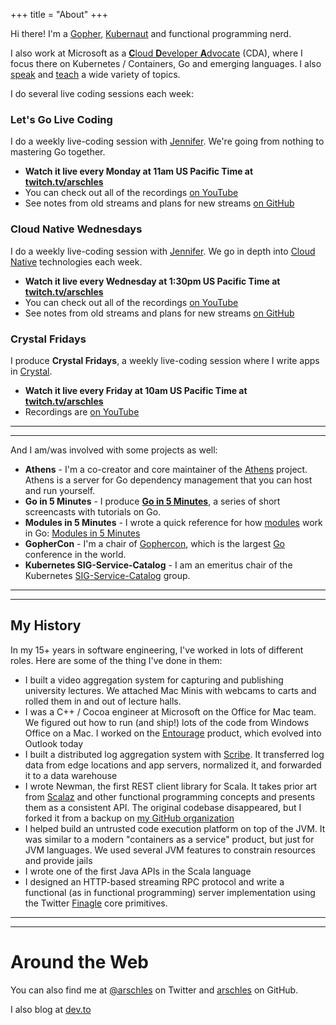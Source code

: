 +++
title = "About"
+++

Hi there! I'm a [Gopher](https://golang.org), [Kubernaut](https://kubernetes.io) and functional programming nerd.

I also work at Microsoft as a [**C**loud **D**eveloper **A**dvocate](https://developer.microsoft.com/en-us/advocates/aaron-schlesinger) (CDA), where I focus there on Kubernetes / Containers, Go and emerging languages. I also [speak](/speaking) and [teach](/teaching) a wide variety of topics.

I do several live coding sessions each week:

### Let's Go Live Coding

I do a weekly live-coding session with [Jennifer](https://jennifer.dev). We're going from nothing to mastering Go together.

- **Watch it live every Monday at 11am US Pacific Time at [twitch.tv/arschles](https://twitch.tv/arschles)**
- You can check out all of the recordings [on YouTube](https://www.youtube.com/playlist?list=PLd5PS0DQ17GCdvijjkLObfahEZzsJCAxO)
- See notes from old streams and plans for new streams [on GitHub](https://github.com/osscda/lets-go-stream)

### Cloud Native Wednesdays

I do a weekly live-coding session with [Jennifer](https://jennifer.dev). We go in depth into [Cloud Native](https://cncf.io) technologies each week.

- **Watch it live every Wednesday at 1:30pm US Pacific Time at [twitch.tv/arschles](https://twitch.tv/arschles)**
- You can check out all of the recordings [on YouTube](https://www.youtube.com/playlist?list=PLd5PS0DQ17GDaRQOXIk_ZhFnAfGe-UUZU)
- See notes from old streams and plans for new streams [on GitHub](https://github.com/osscda/cloud-native-stream)


### Crystal Fridays

I produce **Crystal Fridays**, a weekly live-coding session where I write apps in [Crystal](https://crystal-lang.org).

- **Watch it live every Friday at 10am US Pacific Time at [twitch.tv/arschles](https://twitch.tv/arschles)**
- Recordings are [on YouTube](https://www.youtube.com/playlist?list=PLd5PS0DQ17GBxMQ78nmowkAxilgS_LrNB)

---
---

And I am/was involved with some projects as well:

- **Athens** - I'm a co-creator and core maintainer of the [Athens](http://docs.gomods.io) project. Athens is a server for Go dependency management that you can host and run yourself.
- **Go in 5 Minutes** - I produce **[Go in 5 Minutes](https://gifm.dev)**, a series of short screencasts with tutorials on Go.
- **Modules in 5 Minutes** - I wrote a quick reference for how [modules](https://blog.golang.org/using-go-modules) work in Go: [Modules in 5 Minutes](/modules5)
- **GopherCon** - I'm a chair of [Gophercon](https://gophercon.com), which is the largest [Go](https://golang.org) conference in the world.
- **Kubernetes SIG-Service-Catalog** - I am an emeritus chair of the Kubernetes [SIG-Service-Catalog](https://svc-cat.io/) group.

---
---

## My History

In my 15+ years in software engineering, I've worked in lots of different roles. Here are some of the thing I've done in them:

- I built a video aggregation system for capturing and publishing university lectures. We attached Mac Minis with webcams to carts and rolled them in and out of lecture halls.
- I was a C++ / Cocoa engineer at Microsoft on the Office for Mac team. We figured out how to run (and ship!) lots of the code from Windows Office on a Mac. I worked on the [Entourage](https://en.wikipedia.org/wiki/Microsoft_Entourage) product, which evolved into Outlook today
- I built a distributed log aggregation system with [Scribe](https://engineering.fb.com/data-infrastructure/scribe/). It transferred log data from edge locations and app servers, normalized it, and forwarded it to a data warehouse
- I wrote Newman, the first REST client library for Scala. It takes prior art from [Scalaz](https://github.com/scalaz/scalaz) and other functional programming concepts and presents them as a consistent API. The original codebase disappeared, but I forked it from a backup on [my GitHub organization](https://github.com/arschles/newman)
- I helped build an untrusted code execution platform on top of the JVM. It was similar to a modern "containers as a service" product, but just for JVM languages. We used several JVM features to constrain resources and provide jails
- I wrote one of the first Java APIs in the Scala language
- I designed an HTTP-based streaming RPC protocol and write a functional (as in functional programming) server implementation using the Twitter [Finagle](https://github.com/twitter/finagle) core primitives.

---
---

# Around the Web

You can also find me at [@arschles](https://twitter.com/arschles) on Twitter and [arschles](https://github.com/arschles) on GitHub.

I also blog at [dev.to](https://dev.to/arschles)
